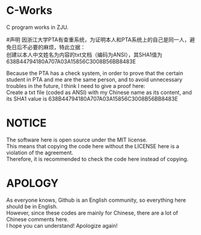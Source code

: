 # C-Works
C program works in ZJU.

#声明
因浙江大学PTA有查重系统，为证明本人和PTA系统上的自己是同一人，避免日后不必要的麻烦，特此立据：\
创建以本人中文姓名为内容的txt文档（编码为ANSI），其SHA1值为638B44794180A707A03A15856C3008B56BB8483E

Because the PTA  has a check system, in order to prove that the certain student in PTA and me are the same person, and to avoid unnecessary troubles in the future, I think I need to give a proof here:\
Create a txt file (coded as ANSI) with my Chinese name as its content, and its SHA1 value is 638B44794180A707A03A15856C3008B56BB8483E

# NOTICE
The software here is open source under the MIT license.\
This means that copying the code here without the LICENSE here is a violation of the agreement.\
Therefore, it is recommended to check the code here instead of copying.

# APOLOGY
As everyone knows, Github is an English community, so everything here should be in English.\
However, since these codes are mainly for Chinese, there are a lot of Chinese comments here.\
I hope you can understand! Apologize again!
